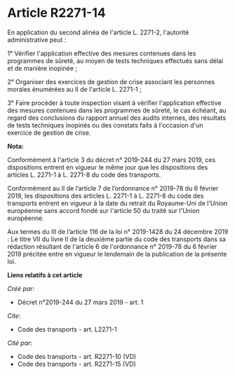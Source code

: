 # Article R2271-14

En application du second alinéa de l'article L. 2271-2, l'autorité administrative peut : 

1° Vérifier l'application effective des mesures contenues dans les programmes de sûreté, au moyen de tests techniques
effectués sans délai et de manière inopinée ; 

2° Organiser des exercices de gestion de crise associant les personnes morales énumérées au II de l'article L. 2271-1 ; 

3° Faire procéder à toute inspection visant à vérifier l'application effective des mesures contenues dans les programmes de
sûreté, le cas échéant, au regard des conclusions du rapport annuel des audits internes, des résultats de tests techniques
inopinés ou des constats faits à l'occasion d'un exercice de gestion de crise.

**Nota:**

Conformément à l'article 3 du décret n° 2019-244 du 27 mars 2019, ces dispositions entrent en vigueur le même jour que les
dispositions des articles L. 2271-1 à L. 2271-8 du code des transports.

Conformément au II de l’article 7 de l’ordonnance n° 2019-78 du 6 février 2019, les dispositions des articles L. 2271-1 à L.
2271-8 du code des transports entrent en vigueur à la date du retrait du Royaume-Uni de l'Union européenne sans accord fondé
sur l'article 50 du traité sur l'Union européenne.

Aux termes du III de l’article 116 de la loi n° 2019-1428 du 24 décembre 2019 : Le titre VII du livre II de la deuxième
partie du code des transports dans sa rédaction résultant de l'article 6 de l'ordonnance n° 2019-78 du 6 février 2019
précitée entre en vigueur le lendemain de la publication de la présente loi.

**Liens relatifs à cet article**

_Créé par_:

  - Décret n°2019-244 du 27 mars 2019 - art. 1

_Cite_:

  - Code des transports - art. L2271-1

_Cité par_:

  - Code des transports - art. R2271-10 (VD)
  - Code des transports - art. R2271-15 (VD)
